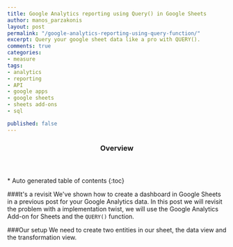 ```yaml
---
title: Google Analytics reporting using Query() in Google Sheets
author: manos_parzakonis
layout: post
permalink: "/google-analytics-reporting-using-query-function/"
excerpt: Query your google sheet data like a pro with QUERY().
comments: true
categories:
- measure
tags:
- analytics
- reporting
- API
- google apps
- google sheets
- sheets add-ons
- sql

published: false
---
```


<section id="table-of-contents" class="toc">
<header>
<h3>Overview</h3>
</header>
<div id="drawer" markdown="1">
*  Auto generated table of contents
{:toc}
</div>
</section><!-- /#table-of-contents -->

###It's a revisit
We've shown how to create a dashboard in Google Sheets in a previous post for your Google Analytics data. In this post we will revisit the problem with a implementation twist, we will use the Google Analytics Add-on for Sheets and the `QUERY()` function.

###Our setup
We need to create two entities in our sheet, the data view and the transformation view. 
